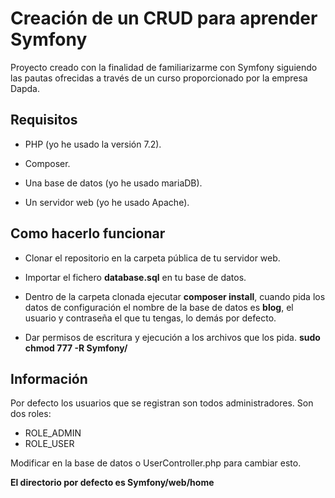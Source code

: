 Creación de un CRUD para aprender Symfony
========================

Proyecto creado con la finalidad de familiarizarme con Symfony siguiendo las pautas 
ofrecidas a través de un curso proporcionado por la empresa Dapda.

Requisitos
--------------

  * PHP (yo he usado la versión 7.2).

  * Composer.
  
  * Una base de datos (yo he usado mariaDB).

  * Un servidor web (yo he usado Apache).

Como hacerlo funcionar
--------------

  * Clonar el repositorio en la carpeta pública de tu servidor web.
  
  * Importar el fichero **database.sql** en tu base de datos.

  * Dentro de la carpeta clonada ejecutar **composer install**, cuando pida los datos de configuración el nombre de la base de datos es **blog**, el usuario y contraseña el que tu tengas, lo demás por defecto.

  * Dar permisos de escritura y ejecución a los archivos que los pida. **sudo chmod 777 -R Symfony/**

Información
--------------

Por defecto los usuarios que se registran son todos administradores.
Son dos roles:
* ROLE_ADMIN
* ROLE_USER

Modificar en la base de datos o UserController.php para cambiar esto.

**El directorio por defecto es Symfony/web/home**